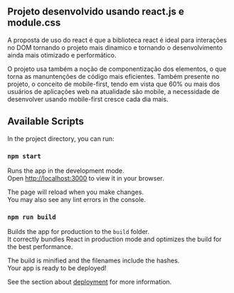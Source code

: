 ## Projeto desenvolvido usando react.js e module.css

A proposta de uso do react é que a biblioteca react é ideal para interações no DOM tornando o projeto mais dinamico e tornando o desenvolvimento ainda mais otimizado e performático.

O projeto usa também a noção de componentização dos elementos, o que torna as manuntenções de código mais eficientes. Também presente no projeto, o conceito de mobile-first, tendo em vista que 60% ou mais dos usuários de aplicações web na atualidade são mobile, a necessidade de desenvolver usando mobile-first cresce cada dia mais.

## Available Scripts

In the project directory, you can run:

### `npm start`

Runs the app in the development mode.\
Open [http://localhost:3000](http://localhost:3000) to view it in your browser.

The page will reload when you make changes.\
You may also see any lint errors in the console.

### `npm run build`

Builds the app for production to the `build` folder.\
It correctly bundles React in production mode and optimizes the build for the best performance.

The build is minified and the filenames include the hashes.\
Your app is ready to be deployed!

See the section about [deployment](https://facebook.github.io/create-react-app/docs/deployment) for more information.
